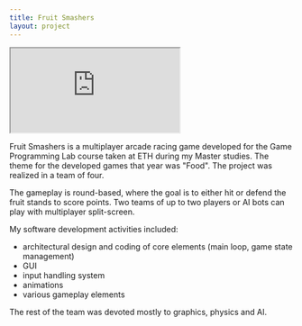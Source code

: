 ```yaml
---
title: Fruit Smashers
layout: project
---
```


<div class="offset-1 col-10 embed-responsive embed-responsive-16by9">
    <iframe class="embed-responsive-item" src="https://www.youtube.com/embed/7UzhVGa_J4I?rel=0" allowfullscreen></iframe>
</div>

<div class="col-12 content-text card-deck-margin">
    <p>
        Fruit Smashers is a multiplayer arcade racing game developed for the Game Programming Lab course taken at ETH during
        my Master studies. The theme for the developed games that year was "Food". The project was realized in a team of four.
    </p>
    <p>
        The gameplay is round-based, where the goal is to either hit or defend the fruit stands to score points.
        Two teams of up to two players or AI bots can play with multiplayer split-screen.
    </p>
    <p>
        My software development activities included:
        <ul>
            <li>architectural design and coding of core elements (main loop, game state management)</li>
            <li>GUI</li>
            <li>input handling system</li>
            <li>animations</li>
            <li>various gameplay elements</li>
        </ul>
        The rest of the team was devoted mostly to graphics, physics and AI.
    </p>
</div>